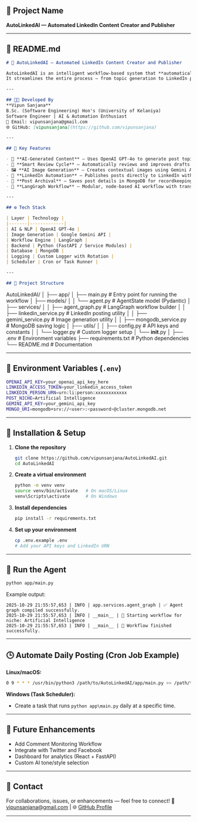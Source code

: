 ## 🧠 Project Name

**AutoLinkedAI — Automated LinkedIn Content Creator and Publisher**

---

## 📘 README.md

```markdown
# 🚀 AutoLinkedAI — Automated LinkedIn Content Creator and Publisher

AutoLinkedAI is an intelligent workflow-based system that **automatically generates, reviews, enhances, and posts LinkedIn content** using AI agents built with **LangGraph**, **OpenAI GPT-4o**, and **Gemini API**.  
It streamlines the entire process — from topic generation to LinkedIn publishing and MongoDB storage.

---

## 👨‍💻 Developed By
**Vipun Sanjana**  
B.Sc. (Software Engineering) Hon's (University of Kelaniya)  
Software Engineer | AI & Automation Enthusiast  
📧 Email: vipunsanjana@gmail.com  
🌐 GitHub: [vipunsanjana](https://github.com/vipunsanjana)

---

## 🧩 Key Features

- 🤖 **AI-Generated Content** — Uses OpenAI GPT-4o to generate post topics and engaging LinkedIn content.  
- 🧠 **Smart Review Cycle** — Automatically reviews and improves drafts until approved.  
- 🖼️ **AI Image Generation** — Creates contextual images using Gemini API.  
- 🔗 **LinkedIn Automation** — Publishes posts directly to LinkedIn with asset URN support.  
- 💾 **Post Archival** — Saves post details in MongoDB for recordkeeping.  
- 🧱 **LangGraph Workflow** — Modular, node-based AI workflow with transparent execution and retries.

---

## ⚙️ Tech Stack

| Layer | Technology |
|-------|-------------|
| AI & NLP | OpenAI GPT-4o |
| Image Generation | Google Gemini API |
| Workflow Engine | LangGraph |
| Backend | Python (FastAPI / Service Modules) |
| Database | MongoDB |
| Logging | Custom Logger with Rotation |
| Scheduler | Cron or Task Runner |

---

## 📁 Project Structure

```

AutoLinkedAI/
│
├── app/
│   ├── main.py                   # Entry point for running the workflow
│   ├── models/
│   │   └── agent.py              # AgentState model (Pydantic)
│   ├── services/
│   │   ├── agent_graph.py        # LangGraph workflow builder
│   │   ├── linkedin_service.py   # LinkedIn posting utility
│   │   ├── gemini_service.py     # Image generation utility
│   │   ├── mongodb_service.py    # MongoDB saving logic
│   ├── utils/
│   │   ├── config.py             # API keys and constants
│   │   └── logger.py             # Custom logger setup
│   └── **init**.py
│
├── .env                          # Environment variables
├── requirements.txt              # Python dependencies
└── README.md                     # Documentation

---

## 🔑 Environment Variables (`.env`)

```bash
OPENAI_API_KEY=your_openai_api_key_here
LINKEDIN_ACCESS_TOKEN=your_linkedin_access_token
LINKEDIN_PERSON_URN=urn:li:person:xxxxxxxxxxxx
POST_NICHE=Artificial Intelligence
GEMINI_API_KEY=your_gemini_api_key
MONGO_URI=mongodb+srv://<user>:<password>@cluster.mongodb.net
````

---

## 🧰 Installation & Setup

1. **Clone the repository**

   ```bash
   git clone https://github.com/vipunsanjana/AutoLinkedAI.git
   cd AutoLinkedAI
   ```

2. **Create a virtual environment**

   ```bash
   python -m venv venv
   source venv/bin/activate   # On macOS/Linux
   venv\Scripts\activate      # On Windows
   ```

3. **Install dependencies**

   ```bash
   pip install -r requirements.txt
   ```

4. **Set up your environment**

   ```bash
   cp .env.example .env
   # Add your API keys and LinkedIn URN
   ```

---

## 🚀 Run the Agent

```bash
python app/main.py
```

Example output:

```
2025-10-29 21:55:57,653 | INFO | app.services.agent_graph | ✅ Agent graph compiled successfully.
2025-10-29 21:55:57,653 | INFO | __main__ | 🚀 Starting workflow for niche: Artificial Intelligence
2025-10-29 21:55:57,653 | INFO | __main__ | 🎯 Workflow finished successfully.
```

---

## 🕒 Automate Daily Posting (Cron Job Example)

**Linux/macOS:**

```bash
0 9 * * * /usr/bin/python3 /path/to/AutoLinkedAI/app/main.py >> /path/to/AutoLinkedAI/logs/cron.log 2>&1
```

**Windows (Task Scheduler):**

* Create a task that runs `python app\main.py` daily at a specific time.

---

## 🧩 Future Enhancements

* Add Comment Monitoring Workflow
* Integrate with Twitter and Facebook
* Dashboard for analytics (React + FastAPI)
* Custom AI tone/style selection

---

## 💬 Contact

For collaborations, issues, or enhancements — feel free to connect!
📧 [vipunsanjana@gmail.com](mailto:vipunsanjana@gmail.com) | 🌐 [GitHub Profile](https://github.com/vipunsanjana)

---
